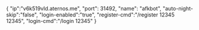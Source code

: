 {
	"ip":"v6k519vId.aternos.me",
	"port": 31492,
	"name": "afkbot",
	"auto-night-skip":"false",
	"login-enabled":"true",
	"register-cmd":"/register 12345 12345",
	"login-cmd":"/login 12345"
}
